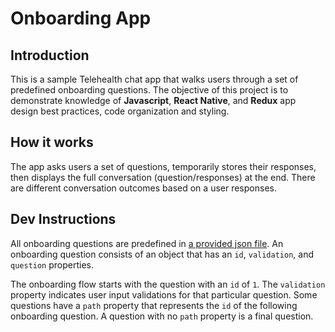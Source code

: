 # Onboarding App

## Introduction

This is a sample Telehealth chat app that walks users through a set of predefined onboarding questions.
The objective of this project is to demonstrate knowledge of **Javascript**, **React Native**, and **Redux** app design best practices, code organization and styling.

## How it works

The app asks users a set of questions, temporarily stores their responses, then displays the full conversation (question/responses) at the end. There are different conversation outcomes based on a user responses.

## Dev Instructions

All onboarding questions are predefined in [a provided json file](https://github.com/guillaume250/Onboarding/blob/master/data/questions.json). An onboarding question consists of an object that has an `id`, `validation`, and `question` properties.

The onboarding flow starts with the question with an `id` of `1`. The `validation` property indicates user input validations for that particular question. Some questions have a `path` property that represents the `id` of the following onboarding question. A question with no `path` property is a final question.
